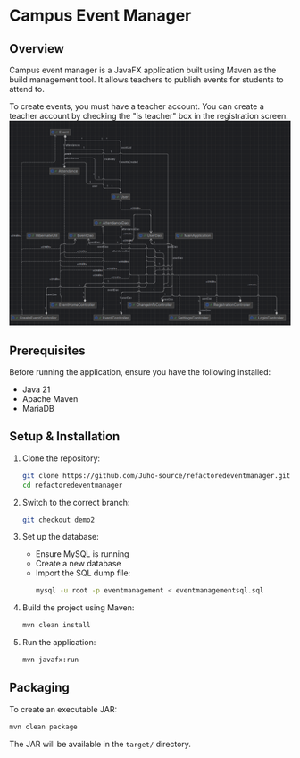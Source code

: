 # Campus Event Manager

## Overview
Campus event manager is a JavaFX application built using Maven as the build management tool. It allows teachers to publish events for students to attend to.

To create events, you must have a teacher account. You can create a teacher account by checking the "is teacher" box in the registration screen.
![class diagram](https://github.com/Juho-source/refactoredeventmanager/blob/main/docs/classdiagram.png?raw=true)

## Prerequisites
Before running the application, ensure you have the following installed:
- Java 21
- Apache Maven
- MariaDB

## Setup & Installation
1. Clone the repository:
   ```sh
   git clone https://github.com/Juho-source/refactoredeventmanager.git
   cd refactoredeventmanager
   ```

2. Switch to the correct branch:
   ```sh
   git checkout demo2
   ```
3. Set up the database:
   - Ensure MySQL is running
   - Create a new database
   - Import the SQL dump file:
     ```sh
     mysql -u root -p eventmanagement < eventmanagementsql.sql
     ```
4. Build the project using Maven:
   ```sh
   mvn clean install
   ```

5. Run the application:
   ```sh
   mvn javafx:run
   ```

## Packaging
To create an executable JAR:
```sh
mvn clean package
```
The JAR will be available in the `target/` directory.
